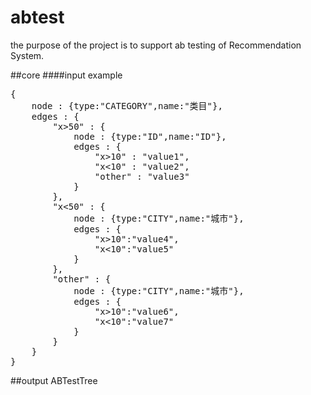 # abtest
the purpose of the project is to support ab testing of Recommendation System. <br>

##core
####input example
<pre>
{
	node : {type:"CATEGORY",name:"类目"},
	edges : {
		"x>50" : {
			node : {type:"ID",name:"ID"},
			edges : {
				"x>10" : "value1",
				"x<10" : "value2",
				"other" : "value3"
			}
		},
		"x<50" : {
			node : {type:"CITY",name:"城市"},
			edges : {
				"x>10":"value4",
				"x<10":"value5"
			}
		},
		"other" : {
			node : {type:"CITY",name:"城市"},
			edges : {
				"x>10":"value6",
				"x<10":"value7"
			}
		}
	}
}
</pre>

##output
ABTestTree

